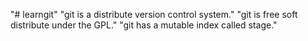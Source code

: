 "# learngit" 
"git is a distribute version control system."
"git is free soft distribute under the GPL."
"git has a mutable index called stage."
